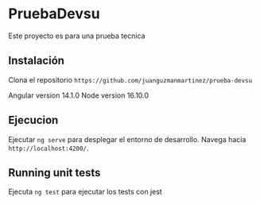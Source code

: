 # PruebaDevsu

Este proyecto es para una prueba tecnica

## Instalación

Clona el repositorio `https://github.com/juanguzmanmartinez/prueba-devsu`

Angular version 14.1.0
Node version 16.10.0

## Ejecucion

Ejecutar `ng serve` para desplegar el entorno de desarrollo. Navega hacia `http://localhost:4200/`. 

## Running unit tests

Ejecuta `ng test` para ejecutar los tests con jest


